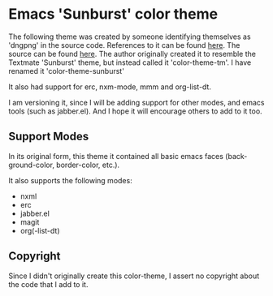 # Emacs 'Sunburst' color theme #

The following theme was created by someone identifying themselves as 'dngpng'
in the source code.  References to it can be found [here](http://pdeng.wordpress.com/2008/11/02/my-emacs-color-theme/).
The source can be found [here](http://p3n9.kilu.de/color-theme-sunburst.el).
The author originally created it to resemble the Textmate 'Sunburst' theme, but
instead called it 'color-theme-tm'.  I have renamed it 'color-theme-sunburst'

 It also had support for erc, nxm-mode, mmm and org-list-dt.

I am versioning it, since I will be adding support for other modes, and emacs tools
(such as jabber.el).  And I hope it will encourage others to add to it too.

## Support Modes
In its original form, this theme it contained all basic emacs faces (back-ground-color,
 border-color, etc.).

It also supports the following modes:

* nxml
* erc
* jabber.el
* magit
* org(-list-dt)


## Copyright ##

Since I didn't originally create this color-theme, I assert no copyright about the code
that I add to it.

